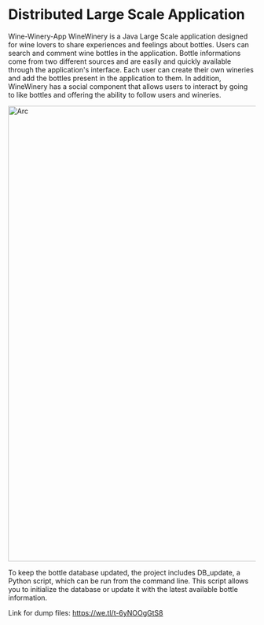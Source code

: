 # Distributed Large Scale Application
Wine-Winery-App
WineWinery is a Java Large Scale application designed for wine lovers to share experiences and feelings about bottles.
Users can search and comment wine bottles in the application. Bottle informations come from two different sources and are easily and quickly available through the application's interface.
Each user can create their own wineries and add the bottles present in the application to them. 
In addition, WineWinery has a social component that allows users to interact by going to like bottles and offering the ability to follow users and wineries.

<img width="926" alt="Arc" src="https://github.com/max423/Wine-Winery-App/assets/61793103/89352675-0950-483b-890c-0522ccb5d4dc">


To keep the bottle database updated, the project includes DB_update, a Python script, which can be run from the command line. This script allows you to initialize the database or update it with the latest available bottle information.

Link for dump files: https://we.tl/t-6yNOOgGtS8

